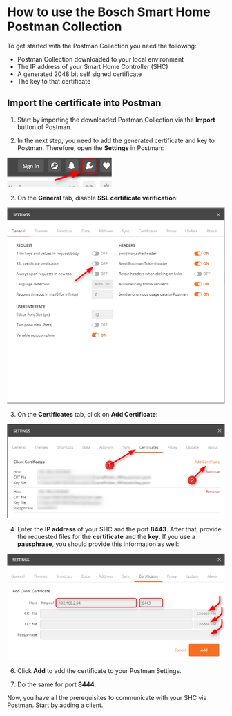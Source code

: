 # How to use the Bosch Smart Home Postman Collection

To get started with the Postman Collection you need the following:

- Postman Collection downloaded to your local environment
- The IP address of your Smart Home Controller (SHC)
- A generated 2048 bit self signed certificate
- The key to that certificate

## Import the certificate into Postman
1. Start by importing the downloaded Postman Collection via the **Import** button of Postman. 

2. In the next step, you need to add the generated certificate and key to Postman. Therefore, open the **Settings** in Postman:

![Postman Settings](images/postman_settings.png "Postman Settings")

2.  On the **General** tab, disable **SSL certificate verification**:

![Postman Disable SSL Verification](images/postman_disable_ssl_verification.png "Postman Disable SSL Verification")

3.  On the **Certificates** tab, click on **Add Certificate**:

![Postman Add Certificate](images/postman_add_certificate.png "Postman Add Certificate")

4. Enter the **IP address** of your SHC and the port **8443**. After that, provide the requested files for the **certificate** and the **key**. If you use a **passphrase**, you should provide this information as well:

![Postman Add PEMs](images/postman_add_pems.png "Postman Add PEMs")
	
6. Click **Add** to add the certificate to your Postman Settings.

7. Do the same for port **8444**.

Now, you have all the prerequisites to communicate with your SHC via Postman. Start by adding a client.

